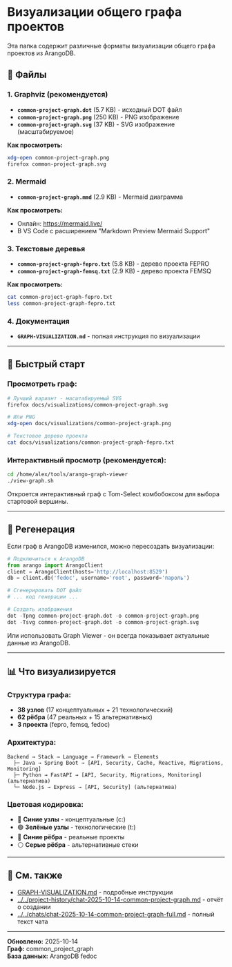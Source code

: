 # Визуализации общего графа проектов

Эта папка содержит различные форматы визуализации общего графа проектов из ArangoDB.

## 📁 Файлы

### 1. Graphviz (рекомендуется)

- **`common-project-graph.dot`** (5.7 KB) - исходный DOT файл
- **`common-project-graph.png`** (250 KB) - PNG изображение
- **`common-project-graph.svg`** (37 KB) - SVG изображение (масштабируемое)

**Как просмотреть:**
```bash
xdg-open common-project-graph.png
firefox common-project-graph.svg
```

### 2. Mermaid

- **`common-project-graph.mmd`** (2.9 KB) - Mermaid диаграмма

**Как просмотреть:**
- Онлайн: https://mermaid.live/
- В VS Code с расширением "Markdown Preview Mermaid Support"

### 3. Текстовые деревья

- **`common-project-graph-fepro.txt`** (5.8 KB) - дерево проекта FEPRO
- **`common-project-graph-femsq.txt`** (2.9 KB) - дерево проекта FEMSQ

**Как просмотреть:**
```bash
cat common-project-graph-fepro.txt
less common-project-graph-fepro.txt
```

### 4. Документация

- **`GRAPH-VISUALIZATION.md`** - полная инструкция по визуализации

---

## 🚀 Быстрый старт

### Просмотреть граф:

```bash
# Лучший вариант - масштабируемый SVG
firefox docs/visualizations/common-project-graph.svg

# Или PNG
xdg-open docs/visualizations/common-project-graph.png

# Текстовое дерево проекта
cat docs/visualizations/common-project-graph-fepro.txt
```

### Интерактивный просмотр (рекомендуется):

```bash
cd /home/alex/tools/arango-graph-viewer
./view-graph.sh
```

Откроется интерактивный граф с Tom-Select комбобоксом для выбора стартовой вершины.

---

## 🔄 Регенерация

Если граф в ArangoDB изменился, можно пересоздать визуализации:

```python
# Подключиться к ArangoDB
from arango import ArangoClient
client = ArangoClient(hosts='http://localhost:8529')
db = client.db('fedoc', username='root', password='пароль')

# Сгенерировать DOT файл
# ... код генерации ...

# Создать изображения
dot -Tpng common-project-graph.dot -o common-project-graph.png
dot -Tsvg common-project-graph.dot -o common-project-graph.svg
```

Или использовать Graph Viewer - он всегда показывает актуальные данные из ArangoDB.

---

## 📊 Что визуализируется

### Структура графа:

- **38 узлов** (17 концептуальных + 21 технологический)
- **62 рёбра** (47 реальных + 15 альтернативных)
- **3 проекта** (fepro, femsq, fedoc)

### Архитектура:

```
Backend → Stack → Language → Framework → Elements
  ├─ Java → Spring Boot → [API, Security, Cache, Reactive, Migrations, Monitoring]
  ├─ Python → FastAPI → [API, Security, Migrations, Monitoring] (альтернатива)
  └─ Node.js → Express → [API, Security] (альтернатива)
```

### Цветовая кодировка:

- 🔵 **Синие узлы** - концептуальные (c:)
- 🟢 **Зелёные узлы** - технологические (t:)
- 🔵 **Синие рёбра** - реальные проекты
- ⚪ **Серые рёбра** - альтернативные стеки

---

## 🔗 См. также

- [GRAPH-VISUALIZATION.md](GRAPH-VISUALIZATION.md) - подробные инструкции
- [../../project-history/chat-2025-10-14-common-project-graph.md](../project-history/chat-2025-10-14-common-project-graph.md) - отчёт о создании
- [../../chats/chat-2025-10-14-common-project-graph-full.md](../chats/chat-2025-10-14-common-project-graph-full.md) - полный текст чата

---

**Обновлено:** 2025-10-14  
**Граф:** common_project_graph  
**База данных:** ArangoDB fedoc

